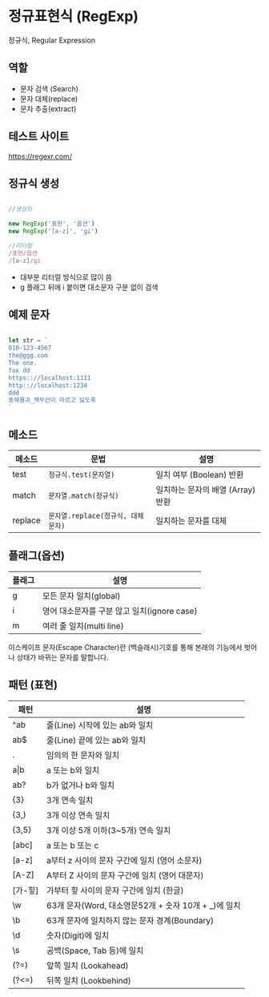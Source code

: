 # 정규표현식 (RegExp)

정규식, Regular Expression

## 역할

- 문자 검색 (Search)
- 문자 대체(replace)
- 문자 추출(extract)

## 테스트 사이트

https://regexr.com/

## 정규식 생성

```js

//생성자 

new RegExp('표현', '옵션')
new RegExp('[a-z]', 'gi')

//리터럴 
/표현/옵션
/[a-z]/gi

```

- 대부분 리터럴 방식으로 많이 씀
- g 플래그 뒤에 i 붙이면 대소문자 구분 없이 검색


## 예제 문자

```js 

let str = `
010-123-4567
the@ggg.com
The one.
fox dd
https:://localhost:1111
http:://localhost:1234
ddd
동해물과_백두산이 마르고 닳도록
`

```

## 메소드 

메소드 | 문법 | 설명
--|--|--
test | `정규식.test(문자열)` | 일치 여부 (Boolean) 반환
match | `문자열.match(정규식)` | 일치하는 문자의 배열 (Array) 반환
replace | `문자열.replace(정규식, 대체문자)` | 일치하는 문자를 대체

## 플래그(옵션)

플래그 | 설명
--|--
g | 모든 문자 일치(global)
i | 영어 대소문자를 구분 않고 일치(ignore case)
m | 여러 줄 일치(multi line)

이스케이프 문자(Escape Character)란 \(백슬래시)기호를 통해 본래의 기능에서 벗어나 상태가 바뀌는 문자를 말합니다.

## 패턴 (표현)

패턴 | 설명
--|-- 
^ab | 줄(Line) 시작에 있는 ab와 일치
ab$ | 줄(Line) 끝에 있는 ab와 일치
. | 임의의 한 문자와 일치
a&verbar;b | a 또는 b와 일치
ab? | b가 없거나 b와 일치
{3} | 3개 연속 일치
{3,} | 3개 이상 연속 일치
{3,5} | 3개 이상 5개 이하(3~5개) 연속 일치
[abc] | a 또는 b 또는 c
[a-z] | a부터 z 사이의 문자 구간에 일치 (영어 소문자)
[A-Z] | A부터 Z 사이의 문자 구간에 일치 (영어 대문자)
[가-힣] | 가부터 힣 사이의 문자 구간에 일치 (한글)
\w | 63개 문자(Word, 대소영문52개 + 숫자 10개 + _)에 일치
\b | 63개 문자에 일치하지 않는  문자 경계(Boundary)
\d | 숫자(Digit)에 일치
\s | 공백(Space, Tab 등)에 일치
(?=) | 앞쪽 일치 (Lookahead)
(?<=) | 뒤쪽 일치 (Lookbehind)

